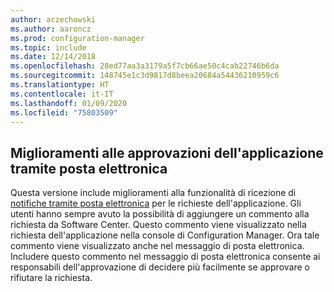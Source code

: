 ```yaml
---
author: aczechowski
ms.author: aaroncz
ms.prod: configuration-manager
ms.topic: include
ms.date: 12/14/2018
ms.openlocfilehash: 28ed77aa3a3179a5f7cb66ae50c4cab22746b6da
ms.sourcegitcommit: 148745e1c3d9817d8beea20684a54436210959c6
ms.translationtype: HT
ms.contentlocale: it-IT
ms.lasthandoff: 01/09/2020
ms.locfileid: "75803509"
---
```

## <a name="bkmk_email"></a> Miglioramenti alle approvazioni dell'applicazione tramite posta elettronica
<!--3594063-->
Questa versione include miglioramenti alla funzionalità di ricezione di [notifiche tramite posta elettronica](/sccm/apps/deploy-use/app-approval#bkmk_email-approve) per le richieste dell'applicazione. Gli utenti hanno sempre avuto la possibilità di aggiungere un commento alla richiesta da Software Center. Questo commento viene visualizzato nella richiesta dell'applicazione nella console di Configuration Manager. Ora tale commento viene visualizzato anche nel messaggio di posta elettronica. Includere questo commento nel messaggio di posta elettronica consente ai responsabili dell'approvazione di decidere più facilmente se approvare o rifiutare la richiesta.

